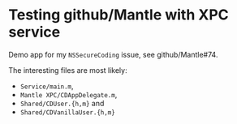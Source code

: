 # Testing github/Mantle with XPC service
Demo app for my `NSSecureCoding` issue, see github/Mantle#74.

The interesting files are most likely:
- `Service/main.m`,
- `Mantle XPC/CDAppDelegate.m`,
- `Shared/CDUser.{h,m}` and
- `Shared/CDVanillaUser.{h,m}`
